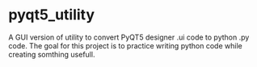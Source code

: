 # pyqt5_utility
A GUI version of utility to convert PyQT5 designer .ui code to python .py code.
The goal for this project is to practice writing python code while creating somthing usefull.
